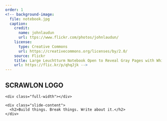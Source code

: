 ```yaml
---
order: 1
<!-- background-image:
  file: notebook.jpg
  caption:
    credit:
      name: johnlaudun
      url: ttps://www.flickr.com/photos/johnlaudun/
    license:
      type: Creative Commons
      url: https://creativecommons.org/licenses/by/2.0/
    source: Flickr
    title: Large Leuchtturm Notebook Open to Reveal Gray Pages with Whitelines
    url: https://flic.kr/p/qhqJjk -->
---
```

<section id="main-logo">
  <div class="wide-wrapper">
    <div class="slide-header">
      <h1>SCRAWLON LOGO</h1>
    </div>

    <div class="full-width"></div>

    <div class="slide-content">
      <h2>Build things. Break things. Write about it.</h2>
    </div>
  </div>  
</section>
